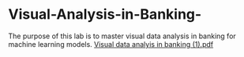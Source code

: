 # Visual-Analysis-in-Banking-
The purpose of this lab is to master visual data analysis in banking for machine learning models.
[Visual data analyis in banking  (1).pdf](https://github.com/mitchelleleeuw/Visual-Analysis-in-Banking-/files/8650737/Visual.data.analyis.in.banking.1.pdf)
